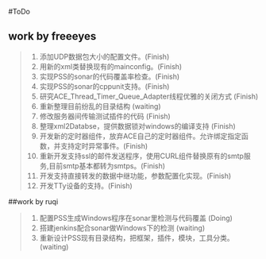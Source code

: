 #ToDo

## work by freeeyes
> 1. 添加UDP数据包大小的配置文件。(Finish)
> 2. 用新的xml类替换现有的mainconfig。(Finish)
> 3. 实现PSS的sonar的代码覆盖率检查。(Finish)
> 4. 实现PSS的sonar的cppunit支持。(Finish)
> 5. 研究ACE_Thread_Timer_Queue_Adapter线程优雅的关闭方式 (Finish)
> 6. 重新整理目前纷乱的目录结构 (waiting)
> 7. 修改服务器间传输测试插件的代码 (Finish)
> 8. 整理xml2Databse，提供数据锁对windows的编译支持 (Finish)
> 9. 开发新的定时器组件，放弃ACE自己的定时器组件。允许绑定指定函数，并支持定时异常事件。(Finish)
> 10. 重新开发支持ssl的邮件发送程序，使用CURL组件替换原有的smtp服务,目前smtp基本都转为smtps。(Finish)
> 11. 开发支持直接转发的数据中继功能，参数配置化实现。(Finish)
> 12. 开发TTy设备的支持。(Finish)

##work by ruqi
> 1. 配置PSS生成Windows程序在sonar里检测与代码覆盖 (Doing)
> 2. 搭建jenkins配合sonar做Windows下的检测 (waiting)
> 3. 重新设计PSS现有目录结构，把框架，插件，模块，工具分类。 (waiting)
